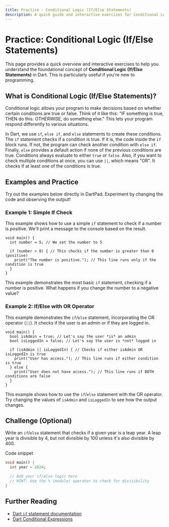 ```yaml
---
title: Practice - Conditional Logic (If/Else Statements)
description: A quick guide and interactive exercises for Conditional Logic (If/Else Statements) in Dart.
---
```


# Practice: Conditional Logic (If/Else Statements)

This page provides a quick overview and interactive exercises to help you understand the foundational concept of **Conditional Logic (If/Else Statements)** in Dart. This is particularly useful if you're new to programming.

## What is Conditional Logic (If/Else Statements)?

Conditional logic allows your program to make decisions based on whether certain conditions are true or false. Think of it like this: "IF something is true, THEN do this. OTHERWISE, do something else." This lets your program respond differently to various situations.

In Dart, we use `if`, `else if`, and `else` statements to create these conditions. The `if` statement checks if a condition is true. If it is, the code inside the `if` block runs. If not, the program can check another condition with `else if`. Finally, `else` provides a default action if none of the previous conditions are true. Conditions always evaluate to either `true` or `false`. Also, if you want to check multiple conditions at once, you can use `||`, which means "OR". It checks if at least one of the conditions is true.

## Examples and Practice

Try out the examples below directly in DartPad. Experiment by changing the code and observing the output!

### Example 1: Simple If Check

This example shows how to use a simple `if` statement to check if a number is positive. We'll print a message to the console based on the result.

```dartpad:run-dart
void main() {
  int number = 5; // We set the number to 5

  if (number > 0) { // This checks if the number is greater than 0 (positive)
    print("The number is positive."); // This line runs only if the condition is true
  }
}
```

This example demonstrates the most basic `if` statement, checking if a number is positive. What happens if you change the number to a negative value?

### Example 2: If/Else with OR Operator

This example demonstrates the `if`/`else` statement, incorporating the OR operator (`||`). It checks if the user is an admin or if they are logged in.

```dartpad:run-dart
void main() {
  bool isAdmin = true; // Let's say the user *is* an admin
  bool isLoggedIn = false; // Let's say the user is *not* logged in

  if (isAdmin || isLoggedIn) { // Checks if either isAdmin OR isLoggedIn is true
    print("User has access."); // This line runs if either condition is true
  } else {
    print("User does not have access."); // This line runs if BOTH conditions are false
  }
}
```

This example shows how to use the `if`/`else` statement with the OR operator. Try changing the values of `isAdmin` and `isLoggedIn` to see how the output changes.

## Challenge (Optional)

Write an `if`/`else` statement that checks if a given year is a leap year. A leap year is divisible by 4, but not divisible by 100 unless it's also divisible by 400.

Code snippet

```dart
void main() {
  int year = 2024;

  // Add your if/else logic here
  // HINT: Use the % (modulo) operator to check for divisibility
}
```

## Further Reading

*   [Dart `if` statement documentation](https://dart.dev/language/branches#if-statements)
*   [Dart Conditional Expressions](https://dart.dev/language/operators#conditional-expressions)
